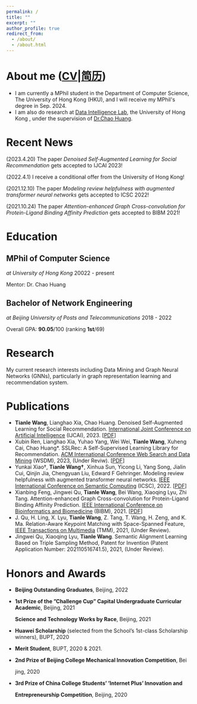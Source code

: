 ```yaml
---
permalink: /
title: ""
excerpt: ""
author_profile: true
redirect_from: 
  - /about/
  - /about.html
---
```


# About me ([CV](http://louiswng.github.io/files/cv_en.pdf)|[简历](http://louiswng.github.io/files/cv_zh.pdf))

* I am currently a MPhil student in the Department of Computer Science, The University of Hong Kong (HKU), and I will receive my MPhil's degree in Sep. 2024.<br>
* I am also do research at [Data Intelligence Lab](https://sites.google.com/view/chaoh/group-join-us?authuser=0), the University of Hong Kong , under the supervision of [Dr.Chao Huang](https://sites.google.com/view/chaoh).<br>



# Recent News

(2023.4.20) The paper *Denoised Self-Augmented Learning for Social Recommendation* gets accepted to IJCAI 2023!

(2022.4.1) I receive a conditional offer from the University of Hong Kong!

(2021.12.10) The paper *Modeling review helpfulness with augmented transformer neural networks* gets accepted to ICSC 2022!

(2021.10.24) The paper *Attention-enhanced Graph Cross-convolution for Protein-Ligand Binding Affinity Prediction* gets accepted to BIBM 2021!

# Education

## MPhil of Computer Science

*at University of Hong Kong*																									20022 - present

Mentor: Dr. Chao Huang



## Bachelor of Network Engineering

*at Beijing University of Posts and Telecommunications*																									2018 - 2022

Overall GPA: **90.05**/100 (ranking **1st**/69)



# Research

My current research interests including Data Mining and Graph Neural Networks (GNNs), particularly in graph representation learning and recommendation system.



# Publications

- <b>Tianle Wang</b>, Lianghao Xia, Chao Huang. Denoised Self-Augmented Learning for Social Recommendation. [International Joint Conference on Artificial Intelligence](https://ijcai-23.org) (IJCAI), 2023. [[PDF](https://www.ijcai.org/proceedings/2023/0258.pdf)]
- Xubin Ren, Lianghao Xia, Yuhao Yang, Wei Wei, **Tianle Wang**, Xuheng Cai, Chao Huang*. SSLRec: A Self-Supervised Learning Library for Recommendation. [ACM International Conference Web Search and Data Mining](https://www.wsdm-conference.org/2024/) (WSDM), 2023, (Under Reviw). [[PDF](https://louiswng.github.io/files/IEEE_ICSC_2022_Augmented_model_helpfulness.pdf)]
- Yunkai Xiao†, <b>Tianle Wang†</b>, Xinhua Sun, Yicong Li, Yang Song, Jialin Cui, Qinjin Jia, Chengyuan Liu, Edward F Gehringer. Modeling review helpfulness with augmented transformer neural networks. [IEEE International Conference on Semantic Computing](https://semanticcomputing.wixsite.com/icsc2022) (ICSC), 2022. [[PDF](https://louiswng.github.io/files/IEEE_ICSC_2022_Augmented_model_helpfulness.pdf)]
- Xianbing Feng, Jingwei Qu, <b>Tianle Wang</b>, Bei Wang, Xiaoqing Lyu, Zhi Tang. Attention-enhanced Graph Cross-convolution for Protein-Ligand Binding Affinity Prediction. [IEEE International Conference on Bioinformatics and Biomedicine](https://ieeebibm.org/BIBM2021/) (BIBM), 2021. [[PDF](https://louiswng.github.io/files/IEEE_BIBM2021_GCAT.pdf)]
- J. Qu, H. Ling, X. Lyu, **Tianle Wang**, Z. Tang, T. Wang, H. Zeng, and K. Ma. Relation-Aware Keypoint Matching with Space-Spanned Feature, [IEEE Transactions on Multimedia](https://signalprocessingsociety.org/publications-resources/ieee-transactions-multimedia) (TMM), 2021, (Under Review).
- Jingwei Qu, Xiaoqing Lyu, **Tianle Wang**. Semantic Alignment Learning Based on Triple Sampling Method, Patent for Invention (Patent Application Number: 202110516741.5), 2021, (Under Review).



# Honors and Awards

* **Beijing Outstanding Graduates**, Beijing, 2022

* **1st Prize of the ”Challenge Cup” Capital Undergraduate Curricular Academic**, Beijing, 2021

  **Science and Technology Works by Race**, Beijing, 2021

* **Huawei Scholarship** (selected from the School’s 1st-class Scholarship winners), BUPT, 2020

* **Merit Student**, BUPT, 2020 & 2021.

* **2nd Prize of Beijing College Mechanical Innovation Competition**, Bei

  jing, 2020

* **3rd Prize of China College Students’ ’Internet Plus’ Innovation and**

  **Entrepreneurship Competition**, Beijing, 2020

<!---Activity and Service--->
<!---Experience--->